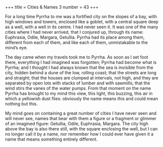 +++
title = Cities & Names 3
number = 43
+++

For a long time Pyrrha to me was a fortified city on the slopes of a bay, with high windows and towers, enclosed like a goblet, with a central square deep as a well, with a well in its centre. I had never seen it. It was one of the many cities where I had never arrived, that I conjured up, through its name: Euphrasia, Odile, Margara, Getullia. Pyrrha had its place among them, different from each of them, and like each of them, unmistakable to the mind’s eye.

The day came when my travels took me to Pyrrha. As soon as I set foot there, everything I had imagined was forgotten; Pyrrha had become what is Pyrrha; and I thought I had always known that the sea is invisible from the city, hidden behind a dune of the low, rolling coast; that the streets are long and straight; that the houses are clumped at intervals, not high, and they are separated by open lots with stacks of lumber and with sawmills; that the wind stirs the vanes of the water pumps. From that moment on the name Pyrrha has brought to my mind this view, this light, this buzzing, this air in which a yellowish dust flies: obviously the name means this and could mean nothing but this.

My mind goes on containing a great number of cities I have never seen and will never see, names that bear with them a figure or a fragment or glimmer of an imagined figure: Getullia, Odile, Euphrasia, Margara. The city high above the bay is also there still, with the square enclosing the well, but I can no longer call it by a name, nor remember how I could ever have given it a name that means something entirely different.